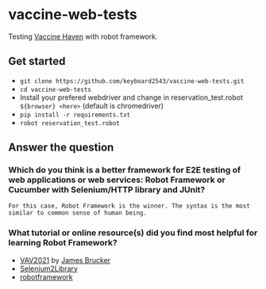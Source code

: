 # vaccine-web-tests

Testing [Vaccine Haven](https://github.com/3-00AM/vaccine-haven) with robot framework.

## Get started
- `git clone https://github.com/keyboard2543/vaccine-web-tests.git`
- `cd vaccine-web-tests`
- Install your prefered webdriver and change in reservation_test.robot `${browser} <here>` (default is chromedriver)
- `pip install -r requirements.txt`
- `robot reservation_test.robot`


## Answer the question
### Which do you think is a better framework for E2E testing of web applications or web services:  Robot Framework or Cucumber with Selenium/HTTP library and JUnit?  
```For this case, Robot Framework is the winner. The syntax is the most similar to common sense of human being.```

### What tutorial or online resource(s) did you find most helpful for learning Robot Framework?
- [VAV2021](https://github.com/VAV2021/VAV2021/blob/master/robot-framework.md) by [James Brucker](https://github.com/jbrucker)
- [Selenium2Library](https://robotframework.org/Selenium2Library/Selenium2Library.html#)
- [robotframework](https://robotframework.org/)

